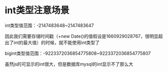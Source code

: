 # int类型注意场景

int类型值范围：-2147483648~2147483647

因此我们需要存储时间戳（+new Date()的值假设是1660929028767，很明显超出了int的最大值）的时候，就不能使用int类型了

bigint类型值范围：-9223372036854775808~9223372036854775807

虽然js的可显示的int很大，但是数据库mysql的int显示不了那么大